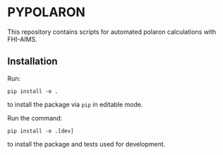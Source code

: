 # PYPOLARON

This repository contains scripts for automated polaron calculations with FHI-AIMS.
 
## Installation

Run:

`pip install -e .`

to install the package via `pip` in editable mode. 

Run the command:

`pip install -e .[dev]`

to install the package and tests used for development.

[//]: # (## Training)

[//]: # ()
[//]: # (## Testing)
